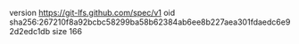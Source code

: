 version https://git-lfs.github.com/spec/v1
oid sha256:267210f8a92bcbc58299ba58b62384ab6ee8b227aea301fdaedc6e92d2edc1db
size 166
